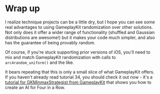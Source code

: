 # Wrap up

I realize technique projects can be a little dry, but I hope you can see some real advantages to using GameplayKit randomization over other solutions. Not only does it offer a wider range of functionality (shuffled and Gaussian distributions are awesome!) but it makes your code much simpler, and also has the guarantee of being provably random.

Of course, if you're stuck supporting prior versions of iOS, you'll need to mix and match GameplayKit randomization with calls to `arc4random_uniform()` and the like. 

It bears repeating that this is only a small slice of what GameplayKit offers. If you haven't already read tutorial 34, you should check it out now - it's a [tutorial for GKMinmaxStrategist from GameplayKit](/read/34/overview) that shows you how to create an AI for Four in a Row.